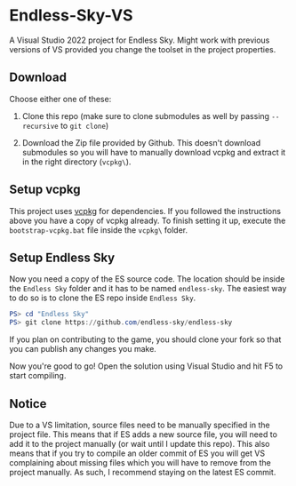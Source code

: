 # Endless-Sky-VS

A Visual Studio 2022 project for Endless Sky. Might work with previous versions of VS provided you change the toolset in the project properties.

## Download

Choose either one of these:

1. Clone this repo (make sure to clone submodules as well by passing `--recursive` to `git clone`)

2. Download the Zip file provided by Github. This doesn't download submodules so you will have to manually download vcpkg and extract it in the right directory (`vcpkg\`).

## Setup vcpkg

This project uses [vcpkg](https://github.com/microsoft/vcpkg) for dependencies. If you followed the instructions above you have a copy of vcpkg already. To finish setting it up, execute the `bootstrap-vcpkg.bat` file inside the `vcpkg\` folder.

## Setup Endless Sky

Now you need a copy of the ES source code. The location should be inside the `Endless Sky` folder and it has to be named `endless-sky`. The easiest way to do so is to clone the ES repo inside `Endless Sky`.

```powershell
PS> cd "Endless Sky"
PS> git clone https://github.com/endless-sky/endless-sky
```

If you plan on contributing to the game, you should clone your fork so that you can publish any changes you make.

Now you're good to go! Open the solution using Visual Studio and hit F5 to start compiling.

## Notice

Due to a VS limitation, source files need to be manually specified in the project file. This means that if ES adds a new source file, you will need to add it to the project manually (or wait until I update this repo). This also means that if you try to compile an older commit of ES you will get VS complaining about missing files which you will have to remove from the project manually. As such, I recommend staying on the latest ES commit.
